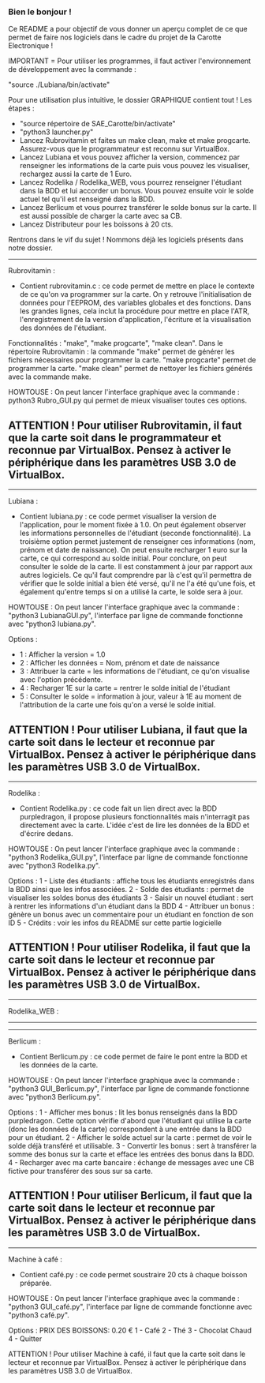 ### Bien le bonjour ! ###

Ce README a pour objectif de vous donner un aperçu complet de ce que permet de faire nos logiciels dans le cadre du projet de la Carotte Electronique !

IMPORTANT = Pour utiliser les programmes, il faut activer l'environnement de développement avec la commande :

"source ./Lubiana/bin/activate"

Pour une utilisation plus intuitive, le dossier GRAPHIQUE contient tout ! 
Les étapes : 
- "source répertoire de SAE_Carotte/bin/activate"
- "python3 launcher.py"
- Lancez Rubrovitamin et faites un make clean, make et make progcarte. Assurez-vous que le programmateur est reconnu sur VirtualBox.
- Lancez Lubiana et vous pouvez afficher la version, commencez par renseigner les informations de la carte puis vous pouvez les visualiser, rechargez aussi la carte de 1 Euro. 
- Lancez Rodelika / Rodelika_WEB, vous pourrez renseigner l'étudiant dans la BDD et lui accorder un bonus. Vous pouvez ensuite voir le solde actuel tel qu'il est renseigné dans la BDD. 
- Lancez Berlicum et vous pourrez transférer le solde bonus sur la carte. Il est aussi possible de charger la carte avec sa CB.
- Lancez Distributeur pour les boissons à 20 cts.

Rentrons dans le vif du sujet ! Nommons déjà les logiciels présents dans notre dossier. 

----------------------------------------------------------------------------------------------------------------------------------------------------------------------------------------------------------
Rubrovitamin : 
- Contient rubrovitamin.c : ce code permet de mettre en place le contexte de ce qu'on va programmer sur la carte. On y retrouve l'initialisation de données pour l'EEPROM, des variables globales et des fonctions. Dans les grandes lignes, cela inclut la procédure pour mettre en place l'ATR, l'enregistrement de la version d'application, l'écriture et la visualisation des données de l'étudiant.

Fonctionnalités : "make", "make progcarte", "make clean". 
Dans le répertoire Rubrovitamin : la commande "make" permet de générer les fichiers nécessaires pour programmer la carte. "make progcarte" permet de programmer la carte. "make clean" permet de nettoyer les fichiers générés avec la commande make.

HOWTOUSE : On peut lancer l'interface graphique avec la commande : python3 Rubro_GUI.py qui permet de mieux visualiser toutes ces options. 

ATTENTION ! Pour utiliser Rubrovitamin, il faut que la carte soit dans le programmateur et reconnue par VirtualBox. Pensez à activer le périphérique dans les paramètres USB 3.0 de VirtualBox.
----------------------------------------------------------------------------------------------------------------------------------------------------------------------------------------------------------
----------------------------------------------------------------------------------------------------------------------------------------------------------------------------------------------------------
Lubiana : 
- Contient lubiana.py : ce code permet visualiser la version de l'application, pour le moment fixée à 1.0. On peut également observer les informations personnelles de l'étudiant (seconde fonctionnalité). La troisième option permet justement de renseigner ces informations (nom, prénom et date de naissance). On peut ensuite recharger 1 euro sur la carte, ce qui correspond au solde initial. Pour conclure, on peut consulter le solde de la carte. Il est constamment à jour par rapport aux autres logiciels. Ce qu'il faut comprendre par là c'est qu'il permettra de vérifier que le solde initial a bien été versé, qu'il ne l'a été qu'une fois, et également qu'entre temps si on a utilisé la carte, le solde sera à jour. 

HOWTOUSE : On peut lancer l'interface graphique avec la commande : "python3 LubianaGUI.py", l'interface par ligne de commande fonctionne avec "python3 lubiana.py".

Options : 
- 1 : Afficher la version = 1.0
- 2 : Afficher les données = Nom, prénom et date de naissance
- 3 : Attribuer la carte = les informations de l'étudiant, ce qu'on visualise avec l'option précédente. 
- 4 : Recharger 1E sur la carte = rentrer le solde initial de l'étudiant
- 5 : Consulter le solde = information à jour, valeur à 1E au moment de l'attribution de la carte une fois qu'on a versé le solde initial.

ATTENTION ! Pour utiliser Lubiana, il faut que la carte soit dans le lecteur et reconnue par VirtualBox. Pensez à activer le périphérique dans les paramètres USB 3.0 de VirtualBox.
----------------------------------------------------------------------------------------------------------------------------------------------------------------------------------------------------------
----------------------------------------------------------------------------------------------------------------------------------------------------------------------------------------------------------
Rodelika : 
- Contient Rodelika.py : ce code fait un lien direct avec la BDD purpledragon, il propose plusieurs fonctionnalités mais n'interragit pas directement avec la carte. L'idée c'est de lire les données de la BDD et d'écrire dedans. 

HOWTOUSE : On peut lancer l'interface graphique avec la commande : "python3 Rodelika_GUI.py", l'interface par ligne de commande fonctionne avec "python3 Rodelika.py".

Options : 
1 - Liste des étudiants : affiche tous les étudiants enregistrés dans la BDD ainsi que les infos associées.
2 - Solde des étudiants : permet de visualiser les soldes bonus des étudiants
3 - Saisir un nouvel étudiant : sert à rentrer les informations d'un étudiant dans la BDD
4 - Attribuer un bonus : génère un bonus avec un commentaire pour un étudiant en fonction de son ID
5 - Crédits : voir les infos du README sur cette partie logicielle

ATTENTION ! Pour utiliser Rodelika, il faut que la carte soit dans le lecteur et reconnue par VirtualBox. Pensez à activer le périphérique dans les paramètres USB 3.0 de VirtualBox.
----------------------------------------------------------------------------------------------------------------------------------------------------------------------------------------------------------
----------------------------------------------------------------------------------------------------------------------------------------------------------------------------------------------------------
Rodelika_WEB : 


----------------------------------------------------------------------------------------------------------------------------------------------------------------------------------------------------------
----------------------------------------------------------------------------------------------------------------------------------------------------------------------------------------------------------
Berlicum : 
- Contient Berlicum.py : ce code permet de faire le pont entre la BDD et les données de la carte. 

HOWTOUSE : On peut lancer l'interface graphique avec la commande : "python3 GUI_Berlicum.py", l'interface par ligne de commande fonctionne avec "python3 Berlicum.py".

Options : 
1 - Afficher mes bonus : lit les bonus renseignés dans la BDD purpledragon. Cette option vérifie d'abord que l'étudiant qui utilise la carte (donc les données de la carte) correspondent à une entrée dans la BDD pour un étudiant.
2 - Afficher le solde actuel sur la carte : permet de voir le solde déjà transféré et utilisable. 
3 - Convertir les bonus : sert à transférer la somme des bonus sur la carte et efface les entrées des bonus dans la BDD.
4 - Recharger avec ma carte bancaire : échange de messages avec une CB fictive pour transférer des sous sur sa carte.

ATTENTION ! Pour utiliser Berlicum, il faut que la carte soit dans le lecteur et reconnue par VirtualBox. Pensez à activer le périphérique dans les paramètres USB 3.0 de VirtualBox.
----------------------------------------------------------------------------------------------------------------------------------------------------------------------------------------------------------
----------------------------------------------------------------------------------------------------------------------------------------------------------------------------------------------------------
Machine à café : 
- Contient café.py : ce code permet soustraire 20 cts à chaque boisson préparée.

HOWTOUSE : On peut lancer l'interface graphique avec la commande : "python3 GUI_café.py", l'interface par ligne de commande fonctionne avec "python3 café.py".

Options : 
PRIX DES BOISSONS: 0.20 € 
1 - Café
2 - Thé
3 - Chocolat Chaud
4 - Quitter

ATTENTION ! Pour utiliser Machine à café, il faut que la carte soit dans le lecteur et reconnue par VirtualBox. Pensez à activer le périphérique dans les paramètres USB 3.0 de VirtualBox.
